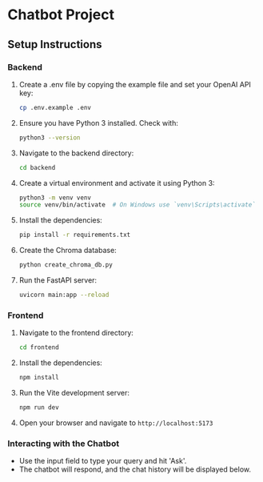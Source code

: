 # Chatbot Project

## Setup Instructions

### Backend

1. Create a .env file by copying the example file and set your OpenAI API key:

   ```bash
   cp .env.example .env
   ```

2. Ensure you have Python 3 installed. Check with:

   ```bash
   python3 --version
   ```

3. Navigate to the backend directory:

   ```bash
   cd backend
   ```

4. Create a virtual environment and activate it using Python 3:

   ```bash
   python3 -m venv venv
   source venv/bin/activate  # On Windows use `venv\Scripts\activate`
   ```

5. Install the dependencies:

   ```bash
   pip install -r requirements.txt
   ```

6. Create the Chroma database:

   ```bash
   python create_chroma_db.py
   ```

7. Run the FastAPI server:
   ```bash
   uvicorn main:app --reload
   ```

### Frontend

1. Navigate to the frontend directory:

   ```bash
   cd frontend
   ```

2. Install the dependencies:

   ```bash
   npm install
   ```

3. Run the Vite development server:

   ```bash
   npm run dev
   ```

4. Open your browser and navigate to `http://localhost:5173`

### Interacting with the Chatbot

- Use the input field to type your query and hit 'Ask'.
- The chatbot will respond, and the chat history will be displayed below.
